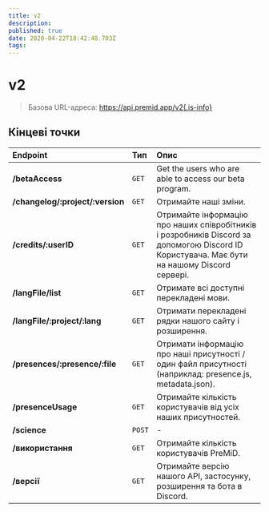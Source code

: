 ```yaml
---
title: v2
description:
published: true
date: 2020-04-22T18:42:48.703Z
tags:
---
```


# v2

> Базова URL-адреса: https://api.premid.app/v2{.is-info}


## Кінцеві точки

<table>
  <thead>
    <tr>
      <th style="text-align:left">Endpoint</th>
      <th style="text-align:left">Тип</th>
      <th style="text-align:left">Опис</th>
    </tr>
  </thead>
  <tbody>
    <tr>
      <td style="text-align:left"><b>/betaAccess</b>
      </td>
      <td style="text-align:left"><code>GET</code></td>
      <td style="text-align:left">Get the users who are able to access our beta program.</td>
    </tr>
    <tr>
      <td style="text-align:left"><b>/changelog/:project/:version</b>
      </td>
      <td style="text-align:left"><code>GET</code></td>
      <td style="text-align:left">Отримайте наші зміни.</td>
    </tr>
    <tr>
      <td style="text-align:left"><b>/credits/:userID</b>
      </td>
      <td style="text-align:left"><code>GET</code></td>
      <td style="text-align:left">Отримайте інформацію про наших співробітників і розробників Discord за допомогою Discord ID Користувача. Має бути на нашому Discord сервері.</td>
    </tr>
    <tr>
      <td style="text-align:left"><b>/langFile/list</b>
      </td>
      <td style="text-align:left"><code>GET</code></td>
      <td style="text-align:left">Отримате всі доступні перекладені мови.</td>
    </tr>
    <tr>
      <td style="text-align:left"><b>/langFile/:project/:lang</b>
      </td>
      <td style="text-align:left"><code>GET</code></td>
      <td style="text-align:left">Отримати перекладені рядки нашого сайту і розширення.</td>
    </tr>
    <tr>
      <td style="text-align:left"><b>/presences/:presence/:file</b>
      </td>
      <td style="text-align:left"><code>GET</code></td>
      <td style="text-align:left">Отримати інформацію про наші присутності / один файл присутності (наприклад: presence.js, metadata.json).</td>
    </tr>
    <tr>
      <td style="text-align:left"><b>/presenceUsage</b>
      </td>
      <td style="text-align:left"><code>GET</code></td>
      <td style="text-align:left">Отримайте кількість користувачів від усіх наших присутностей.</td>
    </tr>
    <tr>
      <td style="text-align:left"><b>/science</b>
      </td>
      <td style="text-align:left"><code>POST</code></td>
      <td style="text-align:left">-</td>
    </tr>
    <tr>
      <td style="text-align:left"><b>/використання</b>
      </td>
      <td style="text-align:left"><code>GET</code></td>
      <td style="text-align:left">Отримайте кількість користувачів PreMiD.</td>
    </tr>
    <tr>
      <td style="text-align:left"><b>/версії</b>
      </td>
      <td style="text-align:left"><code>GET</code></td>
      <td style="text-align:left">Отримайте версію нашого API, застосунку, розширення та бота в Discord.</td>
    </tr>
  </tbody>
</table>

